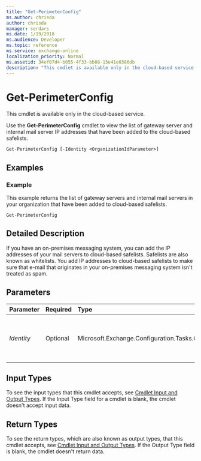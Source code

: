 ```yaml
---
title: "Get-PerimeterConfig"
ms.author: chrisda
author: chrisda
manager: serdars
ms.date: 1/19/2018
ms.audience: Developer
ms.topic: reference
ms.service: exchange-online
localization_priority: Normal
ms.assetid: 34ef07d4-b055-4f33-bb88-15e41e0386db
description: "This cmdlet is available only in the cloud-based service."
---
```


# Get-PerimeterConfig

This cmdlet is available only in the cloud-based service. 
  
Use the **Get-PerimeterConfig** cmdlet to view the list of gateway server and internal mail server IP addresses that have been added to the cloud-based safelists.
  
```
Get-PerimeterConfig [-Identity <OrganizationIdParameter>]

```

## Examples
<a name="Examples"> </a>

### Example

This example returns the list of gateway servers and internal mail servers in your organization that have been added to cloud-based safelists.
  
```
Get-PerimeterConfig
```

## Detailed Description
<a name="DetailedDescription"> </a>

If you have an on-premises messaging system, you can add the IP addresses of your mail servers to cloud-based safelists. Safelists are also known as whitelists. You add IP addresses to cloud-based safelists to make sure that e-mail that originates in your on-premises messaging system isn't treated as spam.
  
## Parameters
<a name="DetailedDescription"> </a>

|**Parameter**|**Required**|**Type**|**Description**|
|:-----|:-----|:-----|:-----|
| _Identity_ <br/> |Optional  <br/> |Microsoft.Exchange.Configuration.Tasks.OrganizationIdParameter  <br/> |This parameter is reserved for internal Microsoft use.  <br/> |
   
## Input Types
<a name="InputTypes"> </a>

To see the input types that this cmdlet accepts, see [Cmdlet Input and Output Types](http://go.microsoft.com/fwlink/p/?linkId=616387). If the Input Type field for a cmdlet is blank, the cmdlet doesn't accept input data. 
  
## Return Types
<a name="ReturnTypes"> </a>

To see the return types, which are also known as output types, that this cmdlet accepts, see [Cmdlet Input and Output Types](http://go.microsoft.com/fwlink/p/?linkId=616387). If the Output Type field is blank, the cmdlet doesn't return data. 
  

